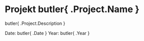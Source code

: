 # Projekt butler{ .Project.Name }

butler{ .Project.Description }

Date: butler{ .Date }
Year: butler{ .Year }
